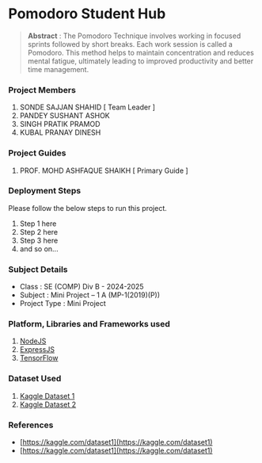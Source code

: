# Pomodoro Student Hub

> **Abstract** : The Pomodoro Technique involves  working in focused sprints followed by  short breaks. Each work session is  called a Pomodoro. This method helps  to maintain concentration and reduces  mental fatigue, ultimately leading to  improved productivity and better time
management.

### Project Members
1. SONDE SAJJAN SHAHID  [ Team Leader ] 
2. PANDEY SUSHANT ASHOK 
3. SINGH PRATIK PRAMOD 
4. KUBAL PRANAY DINESH 

### Project Guides
1. PROF. MOHD ASHFAQUE SHAIKH  [ Primary Guide ] 

### Deployment Steps
Please follow the below steps to run this project.
1. Step 1 here
2. Step 2 here
3. Step 3 here
3. and so on...

### Subject Details
- Class : SE (COMP) Div B - 2024-2025
- Subject : Mini Project – 1 A  (MP-1(2019)(P))
- Project Type : Mini Project

### Platform, Libraries and Frameworks used
1. [NodeJS](https://nodejs.org)
2. [ExpressJS](https://expressjs.org)
3. [TensorFlow](https://tensorflowjs.com)

### Dataset Used
1. [Kaggle Dataset 1](https://kaggle.com/dataset1)
2. [Kaggle Dataset 2](https://kaggle.com/dataset2)

### References
- [https://kaggle.com/dataset1](https://kaggle.com/dataset1)
- [https://kaggle.com/dataset1](https://kaggle.com/dataset1)
